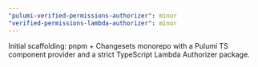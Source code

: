 ```yaml
---
"pulumi-verified-permissions-authorizer": minor
"verified-permissions-lambda-authorizer": minor
---
```


Initial scaffolding: pnpm + Changesets monorepo with a Pulumi TS component provider and a strict TypeScript Lambda Authorizer package.
